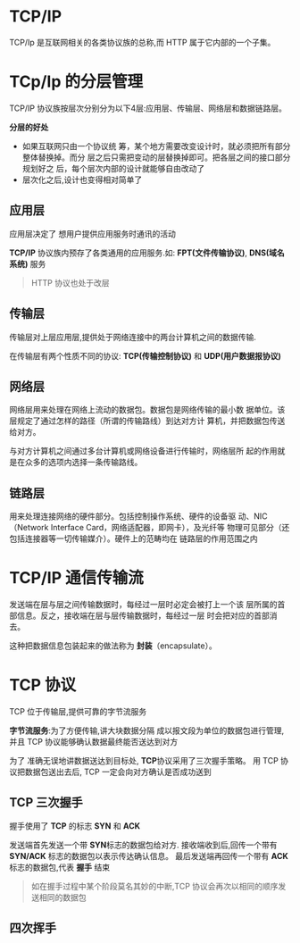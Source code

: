 # TCP/IP
TCP/Ip 是互联网相关的各类协议族的总称,而 HTTP 属于它内部的一个子集。

# TCp/Ip 的分层管理

TCP/IP 协议族按层次分别分为以下4层:应用层、传输层、网络层和数据链路层。

**分层的好处**
- 如果互联网只由一个协议统 筹，某个地方需要改变设计时，就必须把所有部分整体替换掉。而分 层之后只需把变动的层替换掉即可。把各层之间的接口部分规划好之 后，每个层次内部的设计就能够自由改动了
- 层次化之后,设计也变得相对简单了

## 应用层

应用层决定了 想用户提供应用服务时通讯的活动

**TCP/IP** 协议族内预存了各类通用的应用服务.如: **FPT(文件传输协议)**, **DNS(域名系统)** 服务

> HTTP 协议也处于改层

## 传输层
传输层对上层应用层,提供处于网络连接中的两台计算机之间的数据传输.

在传输层有两个性质不同的协议: **TCP(传输控制协议)** 和 **UDP(用户数据报协议)**

## 网络层

网络层用来处理在网络上流动的数据包。数据包是网络传输的最小数 据单位。该层规定了通过怎样的路径（所谓的传输路线）到达对方计 算机，并把数据包传送给对方。

与对方计算机之间通过多台计算机或网络设备进行传输时，网络层所 起的作用就是在众多的选项内选择一条传输路线。

## 链路层

用来处理连接网络的硬件部分。包括控制操作系统、硬件的设备驱 动、NIC（Network Interface Card，网络适配器，即网卡），及光纤等 物理可见部分（还包括连接器等一切传输媒介）。硬件上的范畴均在 链路层的作用范围之内


# TCP/IP 通信传输流

发送端在层与层之间传输数据时，每经过一层时必定会被打上一个该 层所属的首部信息。反之，接收端在层与层传输数据时，每经过一层 时会把对应的首部消去。

这种把数据信息包装起来的做法称为 **封装**（encapsulate）。


# TCP 协议

TCP 位于传输层,提供可靠的字节流服务

**字节流服务**:为了方便传输,讲大块数据分隔 成以报文段为单位的数据包进行管理,并且 TCP 协议能够确认数据最终能否送达到对方

为了 准确无误地讲数据送达到目标处, **TCP**协议采用了三次握手策略。 用 TCP 协议把数据包送出去后, TCP 一定会向对方确认是否成功送到

## TCP 三次握手

握手使用了 **TCP** 的标志  **SYN** 和 **ACK**

发送端首先发送一个带 **SYN**标志的数据包给对方. 接收端收到后,回传一个带有 **SYN/ACK** 标志的数据包以表示传达确认信息。 最后发送端再回传一个带有 **ACK** 标志的数据包,代表 **握手** 结束

>如在握手过程中某个阶段莫名其妙的中断,TCP 协议会再次以相同的顺序发送相同的数据包


## 四次挥手